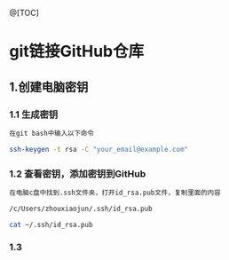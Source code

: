  @[TOC]

# git链接GitHub仓库

## 1.创建电脑密钥

### 1.1 生成密钥

```bash 
在git bash中输入以下命令

ssh-keygen -t rsa -C "your_email@example.com"
```

### 1.2 查看密钥，添加密钥到GitHub

```bash
在电脑c盘中找到.ssh文件夹，打开id_rsa.pub文件，复制里面的内容

/c/Users/zhouxiaojun/.ssh/id_rsa.pub

cat ~/.ssh/id_rsa.pub

```

### 1.3 
